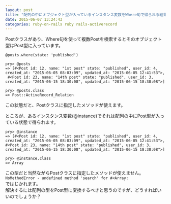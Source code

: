 ```yaml
---
layout: post
title: "配列の中にオブジェクト型が入っているインスタンス変数をWhere句で得られる結果と同じオブジェクト型に変換する方法は？"
date: 2015-06-07 13:24:43
categories: ruby-on-rails ruby rails-activerecord
---
```

<p>Postクラスがあり、Where句を使って複数Postを検索するとそのオブジェクト型はPost型に入っています。</p>

<pre><code>@posts.where(state: 'published')

pry&gt; @posts
=&gt; [#&lt;Post id: 12, name: "1st post" state: "published", user_id: 4, created_at: "2015-06-05 08:03:09", updated_at: "2015-06-05 12:41:53"&gt;,
 #&lt;Post id: 23, name: "14th post" state: "published", user_id: 3, created_at: "2015-06-15 18:30:08", updated_at: "2015-06-15 18:30:08"&gt;]

pry&gt; @posts.class
=&gt; Post::ActiveRecord_Relation
</code></pre>

<p>この状態だと、Postクラスに指定したメソッドが使えます。</p>

<p>ところが、あるインスタンス変数(@instance)でそれは配列の中にPost型が入っている状態で得られます。</p>

<pre><code>pry&gt; @instance
=&gt; [#&lt;Post id: 12, name: "1st post" state: "published", user_id: 4, created_at: "2015-06-05 08:03:09", updated_at: "2015-06-05 12:41:53"&gt;,
#&lt;Post id: 23, name: "14th post" state: "published", user_id: 3, created_at: "2015-06-15 18:30:08", updated_at: "2015-06-15 18:30:08"&gt;]

pry&gt; @instance.class
=&gt; Array
</code></pre>

<p>この型だと当然ながらPostクラスに指定したメソッドが使えません。<br>
    <code>NoMethodError - undefined method 'search' for #&lt;Array:</code><br>
ではじかれます。<br>
解決するには配列の型をPost型に変換するべきと思うのですが、どうすればいいのでしょうか？</p>
